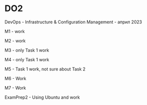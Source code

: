 # DO2
DevOps - Infrastructure &amp; Configuration Management - април 2023

M1 - work

M2 - work

M3 - only Task 1 work

M4 - only Task 1 work

M5 - Task 1 work, not sure about Task 2

M6 - Work

M7 - Work

ExamPrep2 - Using Ubuntu and work
